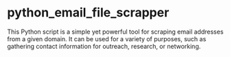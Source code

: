 # python_email_file_scrapper
This Python script is a simple yet powerful tool for scraping email addresses from a given domain. It can be used for a variety of purposes, such as gathering contact information for outreach, research, or networking.
